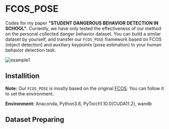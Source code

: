 # FCOS_POSE

Codes for my paper **"STUDENT DANGEROUS BEHAVIOR DETECTION IN SCHOOL"**. Currently, we have only tested the effectiveness of our method on the personal collected danger behavior dataset. You can build a similar dataset by yourself, and transfer our `FCOS_POSE` framework based on FCOS (object detection) and auxiliary keypoints (pose estimation) to your human behavior detection task.

![example1](./materials/network_architecture.png)

## Installition

**Note:** Our `FCOS_POSE` is mostly based on the original [FCOS](https://github.com/tianzhi0549/FCOS). You can follow it to set the environment.

**Environment:** Anaconda, Python3.8, PyTorch1.10.0(CUDA11.2), wandb

## Dataset Preparing
